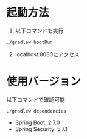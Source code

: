 # 起動方法
1. 以下コマンドを実行
```
./gradlew bootRun
```

2. localhost:8080にアクセス

# 使用バージョン
以下コマンドで確認可能
```
./gradlew dependencies
```

- Spring Boot: 2.7.0
- Spring Security: 5.7.1 
